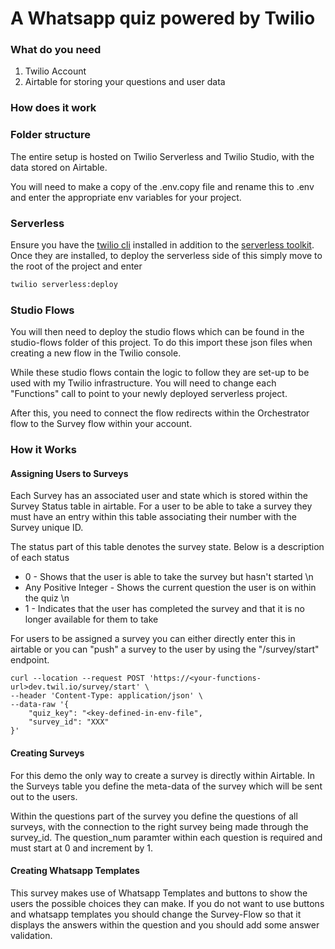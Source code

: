 # A Whatsapp quiz powered by Twilio

### What do you need
1. Twilio Account
2. Airtable for storing your questions and user data

### How does it work

### Folder structure
The entire setup is hosted on Twilio Serverless and Twilio Studio, with the data stored on Airtable.

You will need to make a copy of the .env.copy file and rename this to .env and enter the appropriate env variables for your project.

### Serverless
Ensure you have the [twilio cli](https://www.twilio.com/docs/twilio-cli/quickstart) installed in addition to the [serverless toolkit](https://www.twilio.com/docs/labs/serverless-toolkit/getting-started#install-the-twilio-serverless-toolkit). Once they are installed, to deploy the serverless side of this simply move to the root of the project and enter

```bash
twilio serverless:deploy
```

### Studio Flows
You will then need to deploy the studio flows which can be found in the studio-flows folder of this project. To do this import these json files when creating a new flow in the Twilio console.

While these studio flows contain the logic to follow they are set-up to be used with my Twilio infrastructure. You will need to change each "Functions" call to point to your newly deployed serverless project.

After this, you need to connect the flow redirects within the Orchestrator flow to the Survey flow within your account. 


### How it Works

#### Assigning Users to Surveys
Each Survey has an associated user and state which is stored within the Survey Status table in airtable. For a user to be able to take a survey they must have an entry within this table associating their number with the Survey unique ID. 

The status part of this table denotes the survey state. Below is a description of each status

- 0 - Shows that the user is able to take the survey but hasn't started \n
- Any Positive Integer - Shows the current question the user is on within the quiz \n
- 1 - Indicates that the user has completed the survey and that it is no longer available for them to take

For users to be assigned a survey you can either directly enter this in airtable or you can "push" a survey to the user by using the "/survey/start" endpoint.

```curl
curl --location --request POST 'https://<your-functions-url>dev.twil.io/survey/start' \
--header 'Content-Type: application/json' \
--data-raw '{
    "quiz_key": "<key-defined-in-env-file",
    "survey_id": "XXX"
}'
```

#### Creating Surveys
For this demo the only way to create a survey is directly within Airtable. In the Surveys table you define the meta-data of the survey which will be sent out to the users. 

Within the questions part of the survey you define the questions of all surveys, with the connection to the right survey being made through the survey_id. The question_num paramter within each question is required and must start at 0 and increment by 1.

#### Creating Whatsapp Templates
This survey makes use of Whatsapp Templates and buttons to show the users the possible choices they can make. If you do not want to use buttons and whatsapp templates you should change the Survey-Flow so that it displays the answers within the question and you should add some answer validation.



